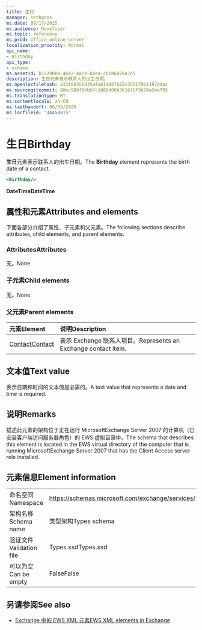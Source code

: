 ```yaml
---
title: 生日
manager: sethgros
ms.date: 09/17/2015
ms.audience: Developer
ms.topic: reference
ms.prod: office-online-server
localization_priority: Normal
api_name:
- Birthday
api_type:
- schema
ms.assetid: b7529004-46e2-4ac9-b4e4-c8bb6878a7d5
description: 生日元素表示联系人的出生日期。
ms.openlocfilehash: a33f86556d35afa014447b82c353179b1197ddac
ms.sourcegitcommit: 88ec988f2bb67c1866d06b361615f3674a24e795
ms.translationtype: MT
ms.contentlocale: zh-CN
ms.lasthandoff: 06/03/2020
ms.locfileid: "44458815"
---
```

# <a name="birthday"></a><span data-ttu-id="f5a6a-103">生日</span><span class="sxs-lookup"><span data-stu-id="f5a6a-103">Birthday</span></span>

<span data-ttu-id="f5a6a-104">**生日**元素表示联系人的出生日期。</span><span class="sxs-lookup"><span data-stu-id="f5a6a-104">The **Birthday** element represents the birth date of a contact.</span></span> 
  
```xml
<Birthday/>
```

 <span data-ttu-id="f5a6a-105">**DateTime**</span><span class="sxs-lookup"><span data-stu-id="f5a6a-105">**DateTime**</span></span>
## <a name="attributes-and-elements"></a><span data-ttu-id="f5a6a-106">属性和元素</span><span class="sxs-lookup"><span data-stu-id="f5a6a-106">Attributes and elements</span></span>

<span data-ttu-id="f5a6a-107">下面各部分介绍了属性、子元素和父元素。</span><span class="sxs-lookup"><span data-stu-id="f5a6a-107">The following sections describe attributes, child elements, and parent elements.</span></span>
  
### <a name="attributes"></a><span data-ttu-id="f5a6a-108">Attributes</span><span class="sxs-lookup"><span data-stu-id="f5a6a-108">Attributes</span></span>

<span data-ttu-id="f5a6a-109">无。</span><span class="sxs-lookup"><span data-stu-id="f5a6a-109">None.</span></span>
  
### <a name="child-elements"></a><span data-ttu-id="f5a6a-110">子元素</span><span class="sxs-lookup"><span data-stu-id="f5a6a-110">Child elements</span></span>

<span data-ttu-id="f5a6a-111">无。</span><span class="sxs-lookup"><span data-stu-id="f5a6a-111">None.</span></span>
  
### <a name="parent-elements"></a><span data-ttu-id="f5a6a-112">父元素</span><span class="sxs-lookup"><span data-stu-id="f5a6a-112">Parent elements</span></span>

|<span data-ttu-id="f5a6a-113">**元素**</span><span class="sxs-lookup"><span data-stu-id="f5a6a-113">**Element**</span></span>|<span data-ttu-id="f5a6a-114">**说明**</span><span class="sxs-lookup"><span data-stu-id="f5a6a-114">**Description**</span></span>|
|:-----|:-----|
|[<span data-ttu-id="f5a6a-115">Contact</span><span class="sxs-lookup"><span data-stu-id="f5a6a-115">Contact</span></span>](contact.md) <br/> |<span data-ttu-id="f5a6a-116">表示 Exchange 联系人项目。</span><span class="sxs-lookup"><span data-stu-id="f5a6a-116">Represents an Exchange contact item.</span></span>  <br/> |
   
## <a name="text-value"></a><span data-ttu-id="f5a6a-117">文本值</span><span class="sxs-lookup"><span data-stu-id="f5a6a-117">Text value</span></span>

<span data-ttu-id="f5a6a-118">表示日期和时间的文本值是必需的。</span><span class="sxs-lookup"><span data-stu-id="f5a6a-118">A text value that represents a date and time is required.</span></span>
  
## <a name="remarks"></a><span data-ttu-id="f5a6a-119">说明</span><span class="sxs-lookup"><span data-stu-id="f5a6a-119">Remarks</span></span>

<span data-ttu-id="f5a6a-120">描述此元素的架构位于正在运行 MicrosoftExchange Server 2007 的计算机（已安装客户端访问服务器角色）的 EWS 虚拟目录中。</span><span class="sxs-lookup"><span data-stu-id="f5a6a-120">The schema that describes this element is located in the EWS virtual directory of the computer that is running MicrosoftExchange Server 2007 that has the Client Access server role installed.</span></span>
  
## <a name="element-information"></a><span data-ttu-id="f5a6a-121">元素信息</span><span class="sxs-lookup"><span data-stu-id="f5a6a-121">Element information</span></span>

|||
|:-----|:-----|
|<span data-ttu-id="f5a6a-122">命名空间</span><span class="sxs-lookup"><span data-stu-id="f5a6a-122">Namespace</span></span>  <br/> |https://schemas.microsoft.com/exchange/services/2006/types  <br/> |
|<span data-ttu-id="f5a6a-123">架构名称</span><span class="sxs-lookup"><span data-stu-id="f5a6a-123">Schema name</span></span>  <br/> |<span data-ttu-id="f5a6a-124">类型架构</span><span class="sxs-lookup"><span data-stu-id="f5a6a-124">Types schema</span></span>  <br/> |
|<span data-ttu-id="f5a6a-125">验证文件</span><span class="sxs-lookup"><span data-stu-id="f5a6a-125">Validation file</span></span>  <br/> |<span data-ttu-id="f5a6a-126">Types.xsd</span><span class="sxs-lookup"><span data-stu-id="f5a6a-126">Types.xsd</span></span>  <br/> |
|<span data-ttu-id="f5a6a-127">可以为空</span><span class="sxs-lookup"><span data-stu-id="f5a6a-127">Can be empty</span></span>  <br/> |<span data-ttu-id="f5a6a-128">False</span><span class="sxs-lookup"><span data-stu-id="f5a6a-128">False</span></span>  <br/> |
   
## <a name="see-also"></a><span data-ttu-id="f5a6a-129">另请参阅</span><span class="sxs-lookup"><span data-stu-id="f5a6a-129">See also</span></span>



- [<span data-ttu-id="f5a6a-130">Exchange 中的 EWS XML 元素</span><span class="sxs-lookup"><span data-stu-id="f5a6a-130">EWS XML elements in Exchange</span></span>](ews-xml-elements-in-exchange.md)

